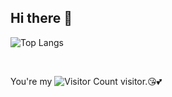 ## Hi there 👋

![Top Langs](https://github-readme-stats.vercel.app/api/top-langs/?username=hamster-allen&layout=compact&theme=tokyonight)

<br>

You're my ![Visitor Count](https://profile-counter.glitch.me/hamster-allen/count.svg) visitor.😘💕


<!--
**hamster-allen/hamster-allen** is a ✨ _special_ ✨ repository because its `README.md` (this file) appears on your GitHub profile.

Here are some ideas to get you started:

- 🔭 I’m currently working on ...
- 🌱 I’m currently learning ...
- 👯 I’m looking to collaborate on ...
- 🤔 I’m looking for help with ...
- 💬 Ask me about ...
- 📫 How to reach me: ...
- 😄 Pronouns: ...
- ⚡ Fun fact: ...
-->

